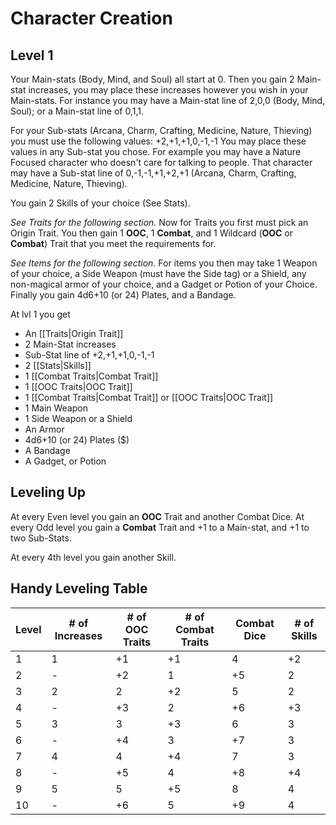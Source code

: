# Character Creation

## Level 1


Your Main-stats (Body, Mind, and Soul) all start at 0. Then you gain 2 Main-stat increases, you may place these increases however you wish in your Main-stats. For instance you may have a Main-stat line of 2,0,0 (Body, Mind, Soul); or a Main-stat line of 0,1,1. 

For your Sub-stats (Arcana, Charm, Crafting, Medicine, Nature, Thieving) you must use the following values: +2,+1,+1,0,-1,-1
You may place these values in any Sub-stat you chose. For example you may have a Nature Focused character who doesn't care for talking to people. That character may have a Sub-stat line of 0,-1,-1,+1,+2,+1 (Arcana, Charm, Crafting, Medicine, Nature, Thieving).

You gain 2 Skills of your choice (See Stats). 

*See Traits for the following section.*
Now for Traits you first must pick an Origin Trait.
You then gain 1 __OOC__, 1 __Combat__, and 1 Wildcard (__OOC__ or __Combat__) Trait that you meet the requirements for.

*See Items for the following section.*
For items you then may take 1 Weapon of your choice, a Side Weapon (must have the Side tag) or a Shield, any non-magical armor of your choice, and a Gadget or Potion of your Choice.
Finally you gain 4d6+10 (or 24) Plates, and a Bandage.


At lvl 1 you get
- An [[Traits|Origin Trait]]
- 2 Main-Stat increases
- Sub-Stat line of +2,+1,+1,0,-1,-1
- 2 [[Stats|Skills]]
- 1 [[Combat Traits|Combat Trait]]
- 1 [[OOC Traits|OOC Trait]]
- 1 [[Combat Traits|Combat Trait]] or [[OOC Traits|OOC Trait]]
- 1 Main Weapon
- 1 Side Weapon or a Shield
- An Armor
- 4d6+10 (or 24) Plates ($)
- A Bandage
- A Gadget, or Potion


## Leveling Up

At every Even level you gain an __OOC__ Trait and another Combat Dice.
At every Odd level you gain a __Combat__ Trait and +1 to a Main-stat, and +1 to two Sub-Stats.

At every 4th level you gain another Skill.



## Handy Leveling Table

| Level | # of Increases | # of __OOC__ Traits | # of __Combat__ Traits | Combat Dice | # of Skills |
| --- | --- | --- | --- | --- | --- |
| 1 | 1 | +1 | +1 | 4 | +2 |
| 2 | - | +2 | 1 | +5 | 2 |
| 3 | 2 | 2 | +2 | 5 | 2 |
| 4 | - | +3 | 2 | +6 | +3 |
| 5 | 3 | 3 | +3 | 6 | 3 |
| 6 | - | +4 | 3 | +7 | 3 |
| 7 | 4 | 4 | +4 | 7 | 3 |
| 8 | - | +5 | 4 | +8 | +4 |
| 9 | 5 | 5 | +5 | 8 | 4 |
| 10 | - | +6 | 5 | +9 | 4 |
